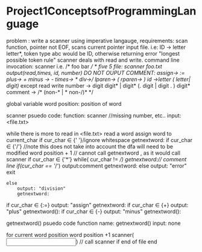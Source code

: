 # Project1ConceptsofProgrammingLanguage
problem :  write a scanner using imperative langauge, 
requirements: scan function, pointer not EOF, scans current pointer input file.
i.e: ID -> letter letter*, token type abc would be ID, otherwise returning error
"longest possible token rule" scanner deals with read and write.
command line invocation: scanner<inputfile name>
i.e.
/* 
foo
	bar */
*
five 5
file: scanner foo.txt
output(read,times, id, number)
DO NOT OUPUT COMMENT:
assign-> :=
plus-> +
minus -> -
times-> *
div->/ 
lparen-> (
rparen-> )
id ->letter ( letter| digit)* except read write 
number -> digit digit* | digit* (. digit | digit . ) digit*
comment -> /* (non-* | * non-/)*  */ 

global variable
word position: position of word 



scanner psuedo code:
function: scanner //missing number, etc..
input: <file.txt>

while there is more to read in <file.txt>
	read a word
	assign word to current_char 
if cur_char ∈ {' '}/ignore whitespace
	getnextword:
if cur_char ∈ {'/'}    //note this does not take into account the dfa will need to be modified
	word position + 1 // cannot call getnextword , as it would call scanner 
	if cur_char ∈ {'*'}
		while( cur_char != */)
			getnextword:// comment line
		if(cur_char == '*/')
			output:comment
		getnextword:
		else
			output: "error"
			exit

		
	else 
		output: "division"
		getnextword:

if cur_char ∈ {:=}
	output: "assign"
	getnextword:
if cur_char ∈ {+}
	output: "plus"
	getnextword():
if cur_char ∈ {-}
	output: "minus"
	getnextword():

getnextword() psuedo code
function name: getnextword()
input: none

for current word position
	word position +1
	scanner(<input file.txt>) // call scanner 
	if end of file
		end
	
